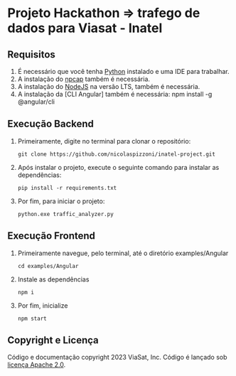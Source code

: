# Projeto Hackathon => trafego de dados para Viasat - Inatel

## Requisitos
1. É necessário que você tenha [Python](https://www.python.org/downloads/) instalado e uma IDE para trabalhar.
2. A instalação do [npcap](https://npcap.com/#download) também é necessária.
3. A instalação do [NodeJS](https://nodejs.org/en) na versão LTS, também é necessária.
4. A instalação da [CLI Angular] também é necessária: npm install -g @angular/cli

## Execução Backend
1. Primeiramente, digite no terminal para clonar o repositório:
    ```
    git clone https://github.com/nicolaspizzoni/inatel-project.git
    ```

2. Após instalar o projeto, execute o seguinte comando para instalar as dependências:
    ```
    pip install -r requirements.txt
    ```
3. Por fim, para iniciar o projeto:
    ```
    python.exe traffic_analyzer.py

## Execução Frontend
1. Primeiramente navegue, pelo terminal, até o diretório examples/Angular
    ```
    cd examples/Angular
    ```
2. Instale as dependências
    ```
    npm i
    ```
3. Por fim, inicialize
    ```
    npm start
    ```
## Copyright e Licença
Código e documentação copyright 2023 ViaSat, Inc. Código é lançado sob [licença Apache 2.0](https://github.com/Viasat/Viasat-NetworkTrafficMeter/blob/main/LICENSE).
